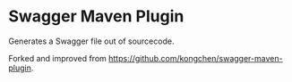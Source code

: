 # Swagger Maven Plugin
Generates a Swagger file out of sourcecode.

Forked and improved from https://github.com/kongchen/swagger-maven-plugin.